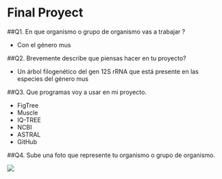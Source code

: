 # Final Proyect

##Q1. En que organismo o grupo de organismo vas a trabajar ?

* Con el género mus

##Q2. Brevemente describe que piensas hacer en tu proyecto?

* Un árbol filogenético del gen 12S rRNA que está presente en las especies del género mus

##Q3. Que programas voy a usar en mi proyecto.

* FigTree
* Muscle
* IQ-TREE
* NCBI
* ASTRAL
* GitHub

##Q4. Sube una foto que represente tu organismo o grupo de organismo.

![ ](https://inaturalist-open-data.s3.amazonaws.com/photos/1182624/large.jpg)
